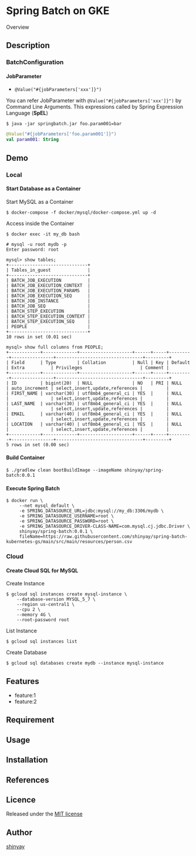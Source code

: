 # Spring Batch on GKE

Overview

## Description
### BatchConfiguration
#### JobParameter
- `@Value("#{jobParameters['xxx']}")`

You can refer JobParameter with `@Value("#{jobParameters['xxx']}")` by Command Line Arguments.
This expressions called by Spring Expression Language (**SpEL**)
```shell script
$ java -jar springbatch.jar foo.param001=bar
```

```kotlin
@Value("#{jobParameters['foo.param001']}")
val param001: String
```

## Demo
### Local
#### Start Database as a Container
Start MySQL as a Container
```shell script
$ docker-compose -f docker/mysql/docker-compose.yml up -d
```

Access inside the Container
```shell script
$ docker exec -it my_db bash
```

```shell script
# mysql -u root mydb -p
Enter password: root

mysql> show tables;
+------------------------------+
| Tables_in_guest              |
+------------------------------+
| BATCH_JOB_EXECUTION          |
| BATCH_JOB_EXECUTION_CONTEXT  |
| BATCH_JOB_EXECUTION_PARAMS   |
| BATCH_JOB_EXECUTION_SEQ      |
| BATCH_JOB_INSTANCE           |
| BATCH_JOB_SEQ                |
| BATCH_STEP_EXECUTION         |
| BATCH_STEP_EXECUTION_CONTEXT |
| BATCH_STEP_EXECUTION_SEQ     |
| PEOPLE                       |
+------------------------------+
10 rows in set (0.01 sec)

mysql> show full columns from PEOPLE;
+------------+-------------+--------------------+------+-----+---------+----------------+---------------------------------+---------+
| Field      | Type        | Collation          | Null | Key | Default | Extra          | Privileges                      | Comment |
+------------+-------------+--------------------+------+-----+---------+----------------+---------------------------------+---------+
| ID         | bigint(20)  | NULL               | NO   | PRI | NULL    | auto_increment | select,insert,update,references |         |
| FIRST_NAME | varchar(30) | utf8mb4_general_ci | YES  |     | NULL    |                | select,insert,update,references |         |
| LAST_NAME  | varchar(30) | utf8mb4_general_ci | YES  |     | NULL    |                | select,insert,update,references |         |
| EMAIL      | varchar(40) | utf8mb4_general_ci | YES  |     | NULL    |                | select,insert,update,references |         |
| LOCATION   | varchar(40) | utf8mb4_general_ci | YES  |     | NULL    |                | select,insert,update,references |         |
+------------+-------------+--------------------+------+-----+---------+----------------+---------------------------------+---------+
5 rows in set (0.00 sec)
```

#### Build Container
```shell script
$ ./gradlew clean bootBuildImage --imageName shinyay/spring-batch:0.0.1
```

#### Execute Spring Batch
```shell script
$ docker run \
     --net mysql_default \
     -e SPRING_DATASOURCE_URL=jdbc:mysql://my_db:3306/mydb \
     -e SPRING_DATASOURCE_USERNAME=root \
     -e SPRING_DATASOURCE_PASSWORD=root \
     -e SPRING_DATASOURCE_DRIVER-CLASS-NAME=com.mysql.cj.jdbc.Driver \
     shinyay/spring-batch:0.0.1 \
     fileName=https://raw.githubusercontent.com/shinyay/spring-batch-kubernetes-gs/main/src/main/resources/person.csv
```

### Cloud
#### Create Cloud SQL for MySQL
Create Instance
```shell script
$ gcloud sql instances create mysql-instance \
    --database-version MYSQL_5_7 \
    --region us-central1 \
    --cpu 2 \
    --memory 4G \
    --root-password root
```

List Instance
```shell script
$ gcloud sql instances list
```

Create Database
```shell script
$ gcloud sql databases create mydb --instance mysql-instance
```


## Features

- feature:1
- feature:2

## Requirement

## Usage

## Installation

## References

## Licence

Released under the [MIT license](https://gist.githubusercontent.com/shinyay/56e54ee4c0e22db8211e05e70a63247e/raw/34c6fdd50d54aa8e23560c296424aeb61599aa71/LICENSE)

## Author

[shinyay](https://github.com/shinyay)
